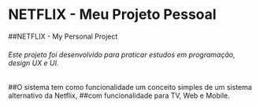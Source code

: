 # NETFLIX - Meu Projeto Pessoal
##NETFLIX - My Personal Project

<h6>Este projeto foi desenvolvido para praticar estudos em programação, design UX e UI.</h6>
##O sistema tem como funcionalidade um conceito simples de um sistema alternativo da Netflix,
##com funcionalidade para TV, Web e Mobile.
